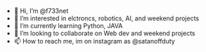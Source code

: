 - 👋 Hi, I’m @f733net
- 👀 I’m interested in elctroncs, robotics, AI, and weekend projects 
- 🌱 I’m currently learning Python, JAVA
- 💞️ I’m looking to collaborate on Web dev and weekend projects
- 📫 How to reach me, im on instagram as @satanoffduty

<!---
f733net/f733net is a ✨ special ✨ repository because its `README.md` (this file) appears on your GitHub profile.
You can click the Preview link to take a look at your changes.
--->
